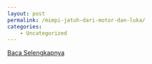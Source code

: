 ```yaml
---
layout: post
permalink: /mimpi-jatuh-dari-motor-dan-luka/
categories:
    - Uncategorized
---
```


[Baca Selengkapnya](/06)